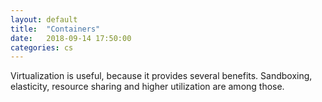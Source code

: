 ```yaml
---
layout: default
title:  "Containers"
date:   2018-09-14 17:50:00
categories: cs
---
```


Virtualization is useful, because it provides several benefits. Sandboxing, elasticity, resource sharing and higher utilization
are among those.
